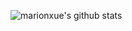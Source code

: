 ![marionxue's github stats](https://github-readme-stats.vercel.app/api?username=zf1976&theme=radical) 
